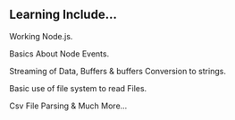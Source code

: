 ## Learning Include...
Working Node.js.

Basics About Node Events.

Streaming of Data, Buffers & buffers Conversion to strings.

Basic use of file system to read Files.

Csv File Parsing & Much More...
